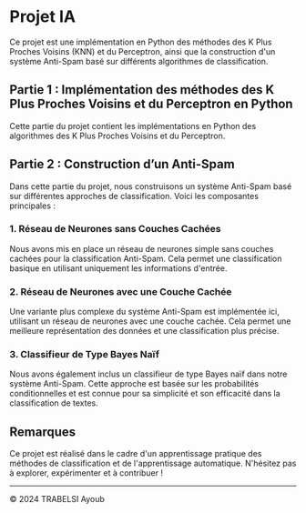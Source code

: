 # Projet IA

Ce projet est une implémentation en Python des méthodes des K Plus Proches Voisins (KNN) et du Perceptron, ainsi que la construction d'un système Anti-Spam basé sur différents algorithmes de classification.

## Partie 1 : Implémentation des méthodes des K Plus Proches Voisins et du Perceptron en Python

Cette partie du projet contient les implémentations en Python des algorithmes des K Plus Proches Voisins et du Perceptron.

## Partie 2 : Construction d’un Anti-Spam

Dans cette partie du projet, nous construisons un système Anti-Spam basé sur différentes approches de classification. Voici les composantes principales :

### 1. Réseau de Neurones sans Couches Cachées

Nous avons mis en place un réseau de neurones simple sans couches cachées pour la classification Anti-Spam. Cela permet une classification basique en utilisant uniquement les informations d'entrée.

### 2. Réseau de Neurones avec une Couche Cachée

Une variante plus complexe du système Anti-Spam est implémentée ici, utilisant un réseau de neurones avec une couche cachée. Cela permet une meilleure représentation des données et une classification plus précise.

### 3. Classifieur de Type Bayes Naïf

Nous avons également inclus un classifieur de type Bayes naïf dans notre système Anti-Spam. Cette approche est basée sur les probabilités conditionnelles et est connue pour sa simplicité et son efficacité dans la classification de textes.

## Remarques

Ce projet est réalisé dans le cadre d'un apprentissage pratique des méthodes de classification et de l'apprentissage automatique. N'hésitez pas à explorer, expérimenter et à contribuer !

---
© 2024 TRABELSI Ayoub

